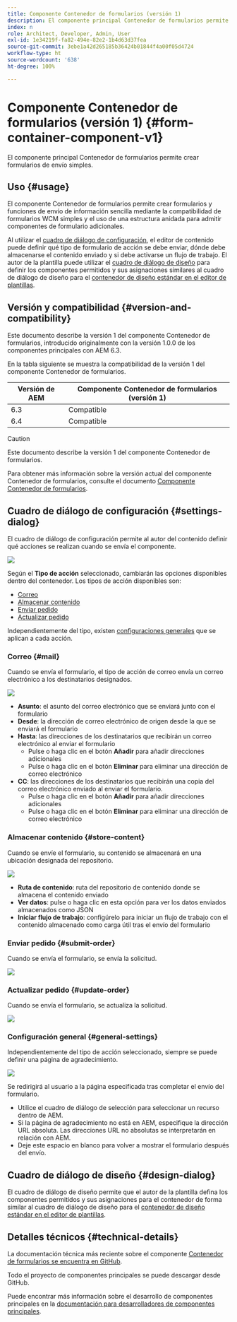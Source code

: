 ```yaml
---
title: Componente Contenedor de formularios (versión 1)
description: El componente principal Contenedor de formularios permite crear formularios de envío simples.
index: n
role: Architect, Developer, Admin, User
exl-id: 1e34219f-fa82-494e-82e2-1b4d63d37fea
source-git-commit: 3ebe1a42d265185b36424b01844f4a00f05d4724
workflow-type: ht
source-wordcount: '638'
ht-degree: 100%

---
```


# Componente Contenedor de formularios (versión 1) {#form-container-component-v1}

El componente principal Contenedor de formularios permite crear formularios de envío simples.

## Uso {#usage}

El componente Contenedor de formularios permite crear formularios y funciones de envío de información sencilla mediante la compatibilidad de formularios WCM simples y el uso de una estructura anidada para admitir componentes de formulario adicionales.

Al utilizar el [cuadro de diálogo de configuración](#settings-dialog), el editor de contenido puede definir qué tipo de formulario de acción se debe enviar, dónde debe almacenarse el contenido enviado y si debe activarse un flujo de trabajo. El autor de la plantilla puede utilizar el [cuadro de diálogo de diseño](#design-dialog) para definir los componentes permitidos y sus asignaciones similares al cuadro de diálogo de diseño para el [contenedor de diseño estándar en el editor de plantillas](https://experienceleague.adobe.com/docs/experience-manager-64/authoring/siteandpage/templates.html?lang=es).

## Versión y compatibilidad {#version-and-compatibility}

Este documento describe la versión 1 del componente Contenedor de formularios, introducido originalmente con la versión 1.0.0 de los componentes principales con AEM 6.3.

En la tabla siguiente se muestra la compatibilidad de la versión 1 del componente Contenedor de formularios.

| Versión de AEM | Componente Contenedor de formularios (versión 1) |
|--- |--- |
| 6.3 | Compatible |
| 6.4 | Compatible |

>[!CAUTION]
>
>Este documento describe la versión 1 del componente Contenedor de formularios.
>
>Para obtener más información sobre la versión actual del componente Contenedor de formularios, consulte el documento [Componente Contenedor de formularios](/help/components/forms/form-container.md).

## Cuadro de diálogo de configuración {#settings-dialog}

El cuadro de diálogo de configuración permite al autor del contenido definir qué acciones se realizan cuando se envía el componente.

![](/help/assets/chlimage_1.png)

Según el **Tipo de acción** seleccionado, cambiarán las opciones disponibles dentro del contenedor. Los tipos de acción disponibles son:

* [Correo](#mail)
* [Almacenar contenido](#store-content)
* [Enviar pedido](#submit-order)
* [Actualizar pedido](#update-order)

Independientemente del tipo, existen [configuraciones generales](#general-settings) que se aplican a cada acción.

### Correo {#mail}

Cuando se envía el formulario, el tipo de acción de correo envía un correo electrónico a los destinatarios designados.

![](/help/assets/chlimage_1-1.png)

* **Asunto**: el asunto del correo electrónico que se enviará junto con el formulario
* **Desde**: la dirección de correo electrónico de origen desde la que se enviará el formulario
* **Hasta**: las direcciones de los destinatarios que recibirán un correo electrónico al enviar el formulario
   * Pulse o haga clic en el botón **Añadir** para añadir direcciones adicionales
   * Pulse o haga clic en el botón **Eliminar** para eliminar una dirección de correo electrónico
* **CC**: las direcciones de los destinatarios que recibirán una copia del correo electrónico enviado al enviar el formulario.
   * Pulse o haga clic en el botón **Añadir** para añadir direcciones adicionales
   * Pulse o haga clic en el botón **Eliminar** para eliminar una dirección de correo electrónico

### Almacenar contenido {#store-content}

Cuando se envíe el formulario, su contenido se almacenará en una ubicación designada del repositorio.

![](/help/assets/chlimage_1-2.png)

* **Ruta de contenido**: ruta del repositorio de contenido donde se almacena el contenido enviado
* **Ver datos**: pulse o haga clic en esta opción para ver los datos enviados almacenados como JSON
* **Iniciar flujo de trabajo**: configúrelo para iniciar un flujo de trabajo con el contenido almacenado como carga útil tras el envío del formulario

### Enviar pedido {#submit-order}

Cuando se envía el formulario, se envía la solicitud.

![](/help/assets/chlimage_1-3.png)

### Actualizar pedido {#update-order}

Cuando se envía el formulario, se actualiza la solicitud.

![](/help/assets/chlimage_1-4.png)

### Configuración general {#general-settings}

Independientemente del tipo de acción seleccionado, siempre se puede definir una página de agradecimiento.

![](/help/assets/chlimage_1-5.png)

Se redirigirá al usuario a la página especificada tras completar el envío del formulario.

* Utilice el cuadro de diálogo de selección para seleccionar un recurso dentro de AEM.
* Si la página de agradecimiento no está en AEM, especifique la dirección URL absoluta. Las direcciones URL no absolutas se interpretarán en relación con AEM.
* Deje este espacio en blanco para volver a mostrar el formulario después del envío.

## Cuadro de diálogo de diseño {#design-dialog}

El cuadro de diálogo de diseño permite que el autor de la plantilla defina los componentes permitidos y sus asignaciones para el contenedor de forma similar al cuadro de diálogo de diseño para el [contenedor de diseño estándar en el editor de plantillas](https://experienceleague.adobe.com/docs/experience-manager-64/authoring/siteandpage/templates.html?lang=es).

## Detalles técnicos {#technical-details}

La documentación técnica más reciente sobre el componente [Contenedor de formularios se encuentra en GitHub](https://github.com/adobe/aem-core-wcm-components/tree/master/content/src/content/jcr_root/apps/core/wcm/components/form/container/v1/container).

Todo el proyecto de componentes principales se puede descargar desde GitHub.

Puede encontrar más información sobre el desarrollo de componentes principales en la [documentación para desarrolladores de componentes principales](/help/developing/overview.md).
